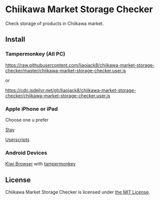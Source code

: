 # Chiikawa Market Storage Checker

Check storage of products in Chiikawa market.

## Install

### Tampermonkey (All PC)

https://raw.githubusercontent.com/liaojack8/chiikawa-market-storage-checker/master/chiikawa-market-storage-checker.user.js

or

https://cdn.jsdelivr.net/gh/liaojack8/chiikawa-market-storage-checker/chiikawa-market-storage-checker.user.js

### Apple iPhone or iPad

Choose one u prefer

[Stay](https://apps.apple.com/tw/app/id1591620171)

[Userscripts](https://apps.apple.com/tw/app/id1463298887)

### Android Devices

[Kiwi Browser](https://play.google.com/store/apps/details?id=com.kiwibrowser.browser&hl=zh_TW) with [tampermonkey](https://chromewebstore.google.com/detail/dhdgffkkebhmkfjojejmpbldmpobfkfo?hl=zh-TW&pli=1)

## License

Chiikawa Market Storage Checker is licensed under [the MIT License](/LICENSE).
